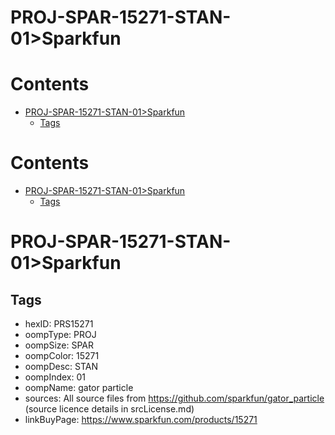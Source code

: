 
PROJ-SPAR-15271-STAN-01>Sparkfun
================================

Contents
========

* [PROJ-SPAR-15271-STAN-01>Sparkfun](#proj-spar-15271-stan-01sparkfun)
	* [Tags](#tags)

Contents
========

* [PROJ-SPAR-15271-STAN-01>Sparkfun](#proj-spar-15271-stan-01sparkfun)
	* [Tags](#tags)

# PROJ-SPAR-15271-STAN-01>Sparkfun

## Tags

- hexID: PRS15271
- oompType: PROJ
- oompSize: SPAR
- oompColor: 15271
- oompDesc: STAN
- oompIndex: 01
- oompName: gator particle
- sources: All source files from https://github.com/sparkfun/gator_particle (source licence details in srcLicense.md)
- linkBuyPage: https://www.sparkfun.com/products/15271
